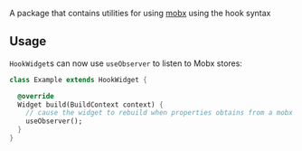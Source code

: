 A package that contains utilities for using [mobx](https://pub.dev/packages/mobx) using the hook syntax

## Usage

`HookWidget`s can now use `useObserver` to listen to Mobx stores:


```dart
class Example extends HookWidget {

  @override
  Widget build(BuildContext context) {
    // cause the widget to rebuild when properties obtains from a mobx store changed
    useObserver();
  }
}

```